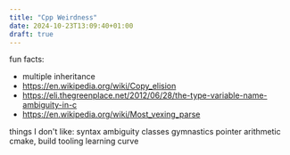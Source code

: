 ```yaml
---
title: "Cpp Weirdness"
date: 2024-10-23T13:09:40+01:00
draft: true
---
```


fun facts:
- multiple inheritance
- https://en.wikipedia.org/wiki/Copy_elision
- https://eli.thegreenplace.net/2012/06/28/the-type-variable-name-ambiguity-in-c
- https://en.wikipedia.org/wiki/Most_vexing_parse


things I don't like:
syntax ambiguity
classes gymnastics
pointer arithmetic
cmake, build tooling learning curve
